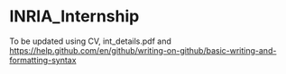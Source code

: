 # INRIA_Internship

To be updated using CV, int_details.pdf and https://help.github.com/en/github/writing-on-github/basic-writing-and-formatting-syntax
